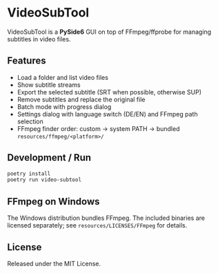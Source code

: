 # VideoSubTool

VideoSubTool is a **PySide6** GUI on top of FFmpeg/ffprobe for managing subtitles in video files.

## Features

- Load a folder and list video files
- Show subtitle streams
- Export the selected subtitle (SRT when possible, otherwise SUP)
- Remove subtitles and replace the original file
- Batch mode with progress dialog
- Settings dialog with language switch (DE/EN) and FFmpeg path selection
- FFmpeg finder order: custom → system PATH → bundled `resources/ffmpeg/<platform>/`

## Development / Run

```bash
poetry install
poetry run video-subtool
```

## FFmpeg on Windows

The Windows distribution bundles FFmpeg. The included binaries are licensed separately; see `resources/LICENSES/FFmpeg` for details.

## License

Released under the MIT License.
